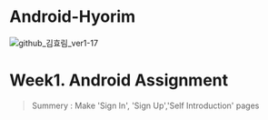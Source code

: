 # Android-Hyorim
![github_김효림_ver1-17](https://user-images.githubusercontent.com/70698151/135754253-98a770e0-9c09-479c-bdfa-b955c3d4011a.png)

# Week1. Android Assignment
> Summery : Make 'Sign In', 'Sign Up','Self Introduction' pages

